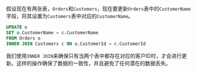 假设现在有两张表，`Orders`和`Customers`，现在要更新`Orders`表中的`CustomerName`字段，将其设置为`Customers`表中对应的`CustomerName`。

```SQL
UPDATE o
SET o.CustomerName = c.CustomerName
FROM Orders o
INNER JOIN Customers c ON o.CustomerId = c.CustomerId
```

我们使用`INNER JOIN`来确保只有当两个表中都存在对应的客户ID时，才会进行更新。这样的操作确保了数据的一致性，并且避免了任何潜在的数据丢失。